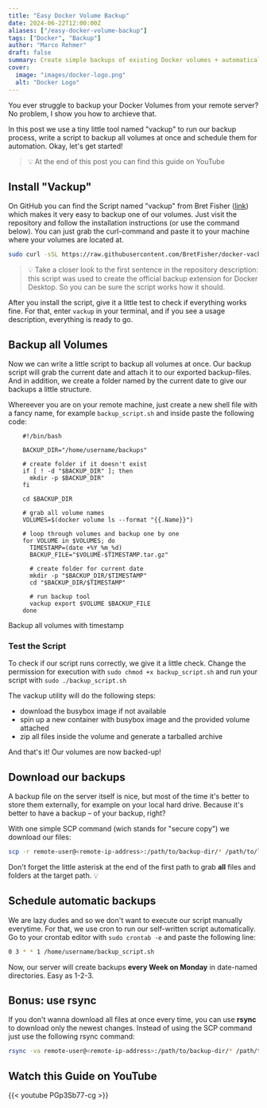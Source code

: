 ```yaml
---
title: "Easy Docker Volume Backup"
date: 2024-06-22T12:00:00Z
aliases: ["/easy-docker-volume-backup"]
tags: ["Docker", "Backup"]
author: "Marco Rehmer"
draft: false
summary: Create simple backups of existing Docker volumes + automatically scheduled backups
cover:
  image: "images/docker-logo.png"
  alt: "Docker Logo"
---
```


You ever struggle to backup your Docker Volumes from your remote server? No problem, I show you how to archieve that.

In this post we use a tiny little tool named "vackup" to run our backup process, write a script to backup all volumes at once and schedule them for automation. Okay, let's get started!

> 💡 At the end of this post you can find this guide on YouTube

## Install "Vackup"

On GitHub you can find the Script named "vackup" from Bret Fisher ([link](https://github.com/BretFisher/docker-vackup)) which makes it very easy to backup one of our volumes. Just visit the repository and follow the installation instructions (or use the command below). You can just grab the curl-command and paste it to your machine where your volumes are located at.

```bash
sudo curl -sSL https://raw.githubusercontent.com/BretFisher/docker-vackup/main/vackup -o /usr/local/bin/vackup && sudo chmod +x /usr/local/bin/vackup
```

> 💡 Take a closer look to the first sentence in the repository description: this script was used to create the official backup extension for Docker Desktop. So you can be sure the script works how it should.

After you install the script, give it a little test to check if everything works fine. For that, enter `vackup` in your terminal, and if you see a usage description, everything is ready to go.

## Backup all Volumes

Now we can write a little script to backup all volumes at once. Our backup script will grab the current date and attach it to our exported backup-files. And in addition, we create a folder named by the current date to give our backups a little structure.

Whereever you are on your remote machine, just create a new shell file with a fancy name, for example `backup_script.sh` and inside paste the following code:

```shell
    #!/bin/bash

    BACKUP_DIR="/home/username/backups"

    # create folder if it doesn't exist
    if [ ! -d "$BACKUP_DIR" ]; then
      mkdir -p $BACKUP_DIR"
    fi

    cd $BACKUP_DIR

    # grab all volume names
    VOLUMES=$(docker volume ls --format "{{.Name}}")

    # loop through volumes and backup one by one
    for VOLUME in $VOLUMES; do
      TIMESTAMP=(date +%Y_%m_%d)
      BACKUP_FILE="$VOLUME-$TIMESTAMP.tar.gz"

      # create folder for current date
      mkdir -p "$BACKUP_DIR/$TIMESTAMP"
      cd "$BACKUP_DIR/$TIMESTAMP"

      # run backup tool
      vackup export $VOLUME $BACKUP_FILE
    done
```

Backup all volumes with timestamp

### Test the Script

To check if our script runs correctly, we give it a little check. Change the permission for execution with `sudo chmod +x backup_script.sh` and run your script with `sudo ./backup_script.sh`

The vackup utility will do the following steps:

- download the busybox image if not available
- spin up a new container with busybox image and the provided volume attached
- zip all files inside the volume and generate a tarballed archive

And that's it! Our volumes are now backed-up!

## Download our backups

A backup file on the server itself is nice, but most of the time it's better to store them externally, for example on your local hard drive. Because it's better to have a backup – of your backup, right?

With one simple SCP command (wich stands for "secure copy") we download our files:

```bash
scp -r remote-user@<remote-ip-address>:/path/to/backup-dir/* /path/to/local/destination/
```

Don't forget the little asterisk at the end of the first path to grab **all** files and folders at the target path. 💡

## Schedule automatic backups

We are lazy dudes and so we don't want to execute our script manually everytime. For that, we use cron to run our self-written script automatically. Go to your crontab editor with `sudo crontab -e` and paste the following line:

```bash
0 3 * * 1 /home/username/backup_script.sh
```

Now, our server will create backups **every Week on Monday** in date-named directories. Easy as 1-2-3.

## Bonus: use rsync

If you don't wanna download all files at once every time, you can use **rsync** to download only the newest changes. Instead of using the SCP command just use the following rsync command:

```bash
rsync -va remote-user@<remote-ip-address>:/path/to/backup-dir/* /path/to/local/destination/
```

## Watch this Guide on YouTube

{{< youtube PGp3Sb77-cg >}}
